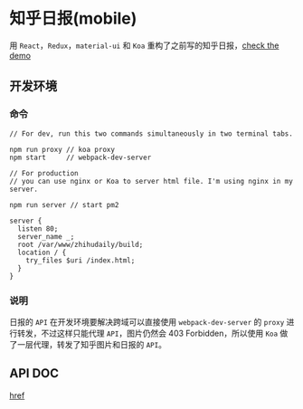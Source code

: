 # 知乎日报(mobile)

用 `React`，`Redux`，`material-ui` 和 `Koa` 重构了之前写的知乎日报，[check the demo](http://45.32.37.144)

## 开发环境

### 命令

```
// For dev, run this two commands simultaneously in two terminal tabs.

npm run proxy // koa proxy
npm start     // webpack-dev-server

// For production
// you can use nginx or Koa to server html file. I'm using nginx in my server.

npm run server // start pm2

server {
  listen 80;
  server_name _;
  root /var/www/zhihudaily/build;
  location / {
    try_files $uri /index.html;
  }
}

```

### 说明

日报的 `API` 在开发环境要解决跨域可以直接使用 `webpack-dev-server` 的 `proxy` 进行转发，不过这样只能代理 `API`，图片仍然会 403 Forbidden，所以使用 `Koa` 做了一层代理，转发了知乎图片和日报的 `API`。

## API DOC

[href](https://github.com/izzyleung/ZhihuDailyPurify/wiki/%E7%9F%A5%E4%B9%8E%E6%97%A5%E6%8A%A5-API-%E5%88%86%E6%9E%90)